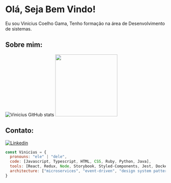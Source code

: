 # Olá, Seja Bem Vindo!
Eu sou Vinicius Coelho Gama, Tenho formação na área de Desenvolvimento de sistemas.<br/>

## Sobre mim:

![Vinicius GitHub stats](https://github-readme-stats.vercel.app/api?username=ViniciusCgama&show_icons=true&theme=gotham )
 <img height="195em" src="https://github-readme-stats.vercel.app/api/top-langs/?username=viniciuscgama&layout=compact&langs_count=7&theme=gotham" />
## Contato:

[![Linkedin](https://img.shields.io/badge/LinkedIn-0077B5?style=for-the-badge&logo=linkedin&logoColor=white)](https://www.linkedin.com/in/vinicius-coelho-gama-59a030212/)

```javascript
const Vinicius = {
  pronouns: "ele" | "dele",
  code: [Javascript, Typescript, HTML, CSS, Ruby, Python, Java],
  tools: [React, Redux, Node, Storybook, Styled-Components, Jest, Docker, Quarkus, Spring boot],
  architecture: ["microservices", "event-driven", "design system pattern"],
}
```

